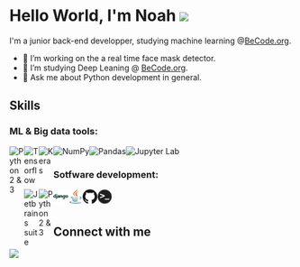 # Hello World, I'm Noah <img src="https://raw.githubusercontent.com/MartinHeinz/MartinHeinz/master/wave.gif" width="30px">

I'm a junior back-end developper, studying machine learning @[BeCode.org](https://becode.org).

- 🔭 I’m working on the a real time face mask detector.
- 🌱 I’m studying Deep Leaning @ [BeCode.org](https://becode.org).
- 💬 Ask me about Python development in general.

## Skills



### ML & Big data tools:

<img align="left" alt="Python 2 & 3" width="26px" src="https://upload.wikimedia.org/wikipedia/commons/thumb/0/0a/Python.svg/240px-Python.svg.png" />
<img align="left" alt="Tensorflow" width="26px" src="https://upload.wikimedia.org/wikipedia/commons/thumb/2/2d/Tensorflow_logo.svg/800px-Tensorflow_logo.svg.png"/>
<img align="left" alt="Keras" width="26px" src="https://upload.wikimedia.org/wikipedia/commons/a/ae/Keras_logo.svg"/>
<img align="left" alt="NumPy" height="26px" src="https://numpy.org/images/logos/numpy.svg" />
<img align="left" alt="Pandas" height="26px" src="https://github.com/pandas-dev/pandas/blob/master/web/pandas/static/img/pandas_mark.svg" />
<img align="left" alt="Jupyter Lab" height="26px" src="https://jupyter.org/assets/main-logo.svg" />

</br>

### Sotfware development:

<img align="left" alt="Jetbrains suite" title="Jetbrains suite" width="26px" src="https://resources.jetbrains.com/storage/products/intellij-idea/img/meta/intellij-idea_logo_300x300.png" />
<img align="left" alt="Python 2 & 3" width="26px" src="https://upload.wikimedia.org/wikipedia/commons/thumb/0/0a/Python.svg/240px-Python.svg.png" />
<img align="left" alt="Django" title="Django" width="26px" src="https://raw.githubusercontent.com/github/explore/80688e429a7d4ef2fca1e82350fe8e3517d3494d/topics/django/django.png" />
<img align="left" alt="Java" title="Java" width="26px" src="https://raw.githubusercontent.com/github/explore/80688e429a7d4ef2fca1e82350fe8e3517d3494d/topics/java/java.png" />
<img align="left" alt="GitHub" title="GitHub" width="26px" src="https://raw.githubusercontent.com/github/explore/78df643247d429f6cc873026c0622819ad797942/topics/github/github.png" />
<img align="left" alt="Terminal" title="Terminal" width="26px" src="https://raw.githubusercontent.com/github/explore/80688e429a7d4ef2fca1e82350fe8e3517d3494d/topics/terminal/terminal.png" />

</br></br>

## Connect with me

[<img src="https://img.shields.io/badge/linkedin-%230077B5.svg?&style=for-the-badge&logo=linkedin&logoColor=white" />](https://www.linkedin.com/in/noahalvarezgonzalez/)
